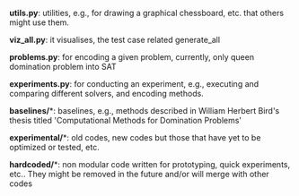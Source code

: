 
**utils.py**: utilities, e.g., for drawing a graphical chessboard, etc. that others might use them.

**viz_all.py**: it visualises, the test case related generate_all

**problems.py**: for encoding a given problem, currently, only queen domination problem into SAT

**experiments.py**: for conducting an experiment, e.g., executing and comparing different solvers, and encoding methods.

**baselines/***: baselines, e.g., methods described in William Herbert Bird's thesis titled 'Computational Methods for Domination Problems'

**experimental/***: old codes, new codes but those that have yet to be optimized or tested, etc.

**hardcoded/***: non modular code written for prototyping, quick experiments, etc.. They might be removed in the future and/or will merge with other codes
